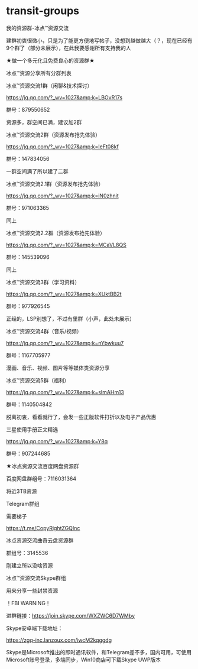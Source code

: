 # transit-groups

我的资源群-冰点™资源交流

建群初衷很微小，只是为了能更方便地写帖子，没想到越做越大（？，现在已经有9个群了（部分未展示），在此我要感谢所有支持我的人

★做一个多元化且免费良心的资源群★

冰点™资源分享所有分群列表

冰点™资源交流1群（闲聊&amp;技术探讨）

https://jq.qq.com/?_wv=1027&amp;k=LBOvR17s

群号：879550652

资源多，群空间已满，建议加2群

冰点™资源交流2群（资源发布抢先体验）

https://jq.qq.com/?_wv=1027&amp;k=IeFt08kf

群号：147834056

一群空间满了所以建了二群

冰点™资源交流2.1群（资源发布抢先体验）

https://jq.qq.com/?_wv=1027&amp;k=iN0zhnit

群号：971063365

同上

冰点™资源交流2.2群（资源发布抢先体验）

https://jq.qq.com/?_wv=1027&amp;k=MCaVL8QS

群号：145539096

同上

冰点™资源交流3群（学习资料）

https://jq.qq.com/?_wv=1027&amp;k=XUktBB2t

群号：977926545

正经的，LSP别想了，不过有里群（小声，此处未展示）

冰点™资源交流4群（音乐/视频）

https://jq.qq.com/?_wv=1027&amp;k=nYbwkuu7

群号：1167705977

漫画、音乐、视频、图片等等媒体类资源分享

冰点™资源交流5群（福利）

https://jq.qq.com/?_wv=1027&amp;k=sImAHm13

群号：1140504842

脱离初衷，看看就行了，会发一些正版软件打折以及电子产品优惠

三星使用手册正文精选

https://jq.qq.com/?_wv=1027&amp;k=Y8q

群号：907244685

★冰点资源交流百度网盘资源群

百度网盘群组号：7116031364

将近3TB资源

Telegram群组

需要梯子

https://t.me/CopyRightZGQInc

冰点资源交流曲奇云盘资源群

群组号：3145536

刚建立所以没啥资源

冰点™资源交流Skype群组

用来分享一些封禁资源

！FBI WARNING！

进群链接：https://join.skype.com/WXZWC6D7WMby

Skype安卓端下载地址：

https://zgq-inc.lanzoux.com/iwcM2kqggdg

Skype是Microsoft推出的即时通讯软件，和Telegram差不多，国内可用，可使用Microsoft账号登录，多端同步，Win10商店可下载Skype UWP版本

